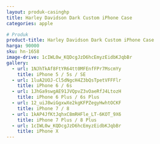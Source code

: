 ```yaml
---
layout: produk-casinghp
title: Harley Davidson Dark Custom iPhone Case
categories: apple

# Produk
product-title: Harley Davidson Dark Custom iPhone Case
harga: 90000
sku: hn-1658
image-drive: 1cIWL0w_KQDcgJzD6hcEmyzEidbKJqbBr
gallery:
  - url: 1NJhTkAf8FtYR64tt0MFEnfFPr7MscmYy
    title: iPhone 5 / 5s / SE
  - url: 1luA2UOJ-Cl5dNgcH4Z3bQsTpetVFFFlr
    title: iPhone 6 / 6s
  - url: 1JhGa9swgAE91JVQpvZ3vOaeRfJ4LtozH
    title: iPhone 6 Plus / 6s Plus
  - url: 12_uiJ8wiGgxwXe2kgKFPZegyHwhtOCKF
    title: iPhone 7 / 8
  - url: 1kAP4JfKtJqhxC8mRHFle_LT-6KOT_9X6
    title: iPhone 7 Plus / 8 Plus
  - url: 1cIWL0w_KQDcgJzD6hcEmyzEidbKJqbBr
    title: iPhone X
---
```

